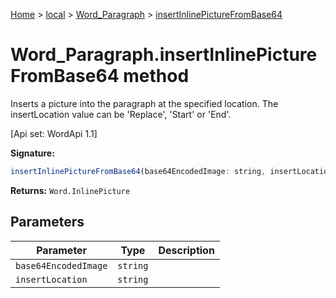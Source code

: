[Home](./index) &gt; [local](local.md) &gt; [Word\_Paragraph](local.word_paragraph.md) &gt; [insertInlinePictureFromBase64](local.word_paragraph.insertinlinepicturefrombase64.md)

# Word\_Paragraph.insertInlinePictureFromBase64 method

Inserts a picture into the paragraph at the specified location. The insertLocation value can be 'Replace', 'Start' or 'End'. 

 \[Api set: WordApi 1.1\]

**Signature:**
```javascript
insertInlinePictureFromBase64(base64EncodedImage: string, insertLocation: string): Word.InlinePicture;
```
**Returns:** `Word.InlinePicture`

## Parameters

|  Parameter | Type | Description |
|  --- | --- | --- |
|  `base64EncodedImage` | `string` |  |
|  `insertLocation` | `string` |  |

